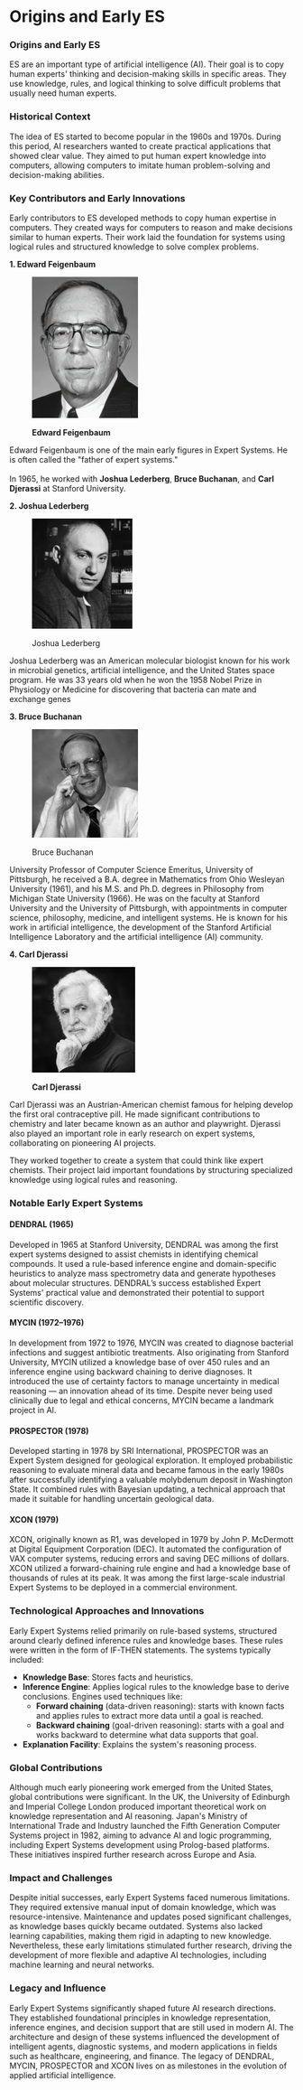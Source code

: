 # Origins and Early ES

### Origins and Early ES

ES are an important type of artificial intelligence (AI). Their goal is to copy human experts' thinking and decision-making skills in specific areas. They use knowledge, rules, and logical thinking to solve difficult problems that usually need human experts.

### Historical Context

The idea of ES started to become popular in the 1960s and 1970s. During this period, AI researchers wanted to create practical applications that showed clear value. They aimed to put human expert knowledge into computers, allowing computers to imitate human problem-solving and decision-making abilities.

### Key Contributors and Early Innovations

Early contributors to ES developed methods to copy human expertise in computers. They created ways for computers to reason and make decisions similar to human experts. Their work laid the foundation for systems using logical rules and structured knowledge to solve complex problems.

**1. Edward Feigenbaum**

<div align="left"><figure><img src="../../../.gitbook/assets/es-edward-feigenbaum-min.png" alt="" width="188"><figcaption><p><strong>Edward Feigenbaum</strong></p></figcaption></figure></div>

Edward Feigenbaum is one of the main early figures in Expert Systems. He is often called the "father of expert systems." \
\
In 1965, he worked with **Joshua Lederberg**, **Bruce Buchanan**, and **Carl Djerassi** at Stanford University.&#x20;

**2. Joshua Lederberg**

<div align="left"><figure><img src="../../../.gitbook/assets/es-joshua-lederberg-min (2).png" alt="" width="178"><figcaption><p>Joshua Lederberg</p></figcaption></figure></div>

Joshua Lederberg was an American molecular biologist known for his work in microbial genetics, artificial intelligence, and the United States space program. He was 33 years old when he won the 1958 Nobel Prize in Physiology or Medicine for discovering that bacteria can mate and exchange genes

**3. Bruce Buchanan**

<div align="left"><figure><img src="../../../.gitbook/assets/es-bruce-buchanan-min (1).png" alt="" width="188"><figcaption><p>Bruce Buchanan</p></figcaption></figure></div>

University Professor of Computer Science Emeritus, University of Pittsburgh, he received a B.A. degree in Mathematics from Ohio Wesleyan University (1961), and his M.S. and Ph.D. degrees in Philosophy from Michigan State University (1966). He was on the faculty at Stanford University and the University of Pittsburgh, with appointments in computer science, philosophy, medicine, and intelligent systems. He is known for his work in artificial intelligence, the development of the Stanford Artificial Intelligence Laboratory and the artificial intelligence (AI) community.

**4. Carl Djerassi**

<div align="left"><figure><img src="../../../.gitbook/assets/es-carl-djerassi-min (3).png" alt="" width="183"><figcaption><p><strong>Carl Djerassi</strong> </p></figcaption></figure></div>

Carl Djerassi was an Austrian-American chemist famous for helping develop the first oral contraceptive pill. He made significant contributions to chemistry and later became known as an author and playwright. Djerassi also played an important role in early research on expert systems, collaborating on pioneering AI projects.

They worked together to create a system that could think like expert chemists. Their project laid important foundations by structuring specialized knowledge using logical rules and reasoning.

### Notable Early Expert Systems

#### **DENDRAL (1965)**

Developed in 1965 at Stanford University, DENDRAL was among the first expert systems designed to assist chemists in identifying chemical compounds. It used a rule-based inference engine and domain-specific heuristics to analyze mass spectrometry data and generate hypotheses about molecular structures. DENDRAL’s success established Expert Systems' practical value and demonstrated their potential to support scientific discovery.

#### **MYCIN (1972–1976)**

In development from 1972 to 1976, MYCIN was created to diagnose bacterial infections and suggest antibiotic treatments. Also originating from Stanford University, MYCIN utilized a knowledge base of over 450 rules and an inference engine using backward chaining to derive diagnoses. It introduced the use of certainty factors to manage uncertainty in medical reasoning — an innovation ahead of its time. Despite never being used clinically due to legal and ethical concerns, MYCIN became a landmark project in AI.

#### **PROSPECTOR (1978)**

Developed starting in 1978 by SRI International, PROSPECTOR was an Expert System designed for geological exploration. It employed probabilistic reasoning to evaluate mineral data and became famous in the early 1980s after successfully identifying a valuable molybdenum deposit in Washington State. It combined rules with Bayesian updating, a technical approach that made it suitable for handling uncertain geological data.

#### **XCON (1979)**

XCON, originally known as R1, was developed in 1979 by John P. McDermott at Digital Equipment Corporation (DEC). It automated the configuration of VAX computer systems, reducing errors and saving DEC millions of dollars. XCON utilized a forward-chaining rule engine and had a knowledge base of thousands of rules at its peak. It was among the first large-scale industrial Expert Systems to be deployed in a commercial environment.

### Technological Approaches and Innovations

Early Expert Systems relied primarily on rule-based systems, structured around clearly defined inference rules and knowledge bases. These rules were written in the form of IF-THEN statements. The systems typically included:

* **Knowledge Base**: Stores facts and heuristics.
* **Inference Engine**: Applies logical rules to the knowledge base to derive conclusions. Engines used techniques like:
  * **Forward chaining** (data-driven reasoning): starts with known facts and applies rules to extract more data until a goal is reached.
  * **Backward chaining** (goal-driven reasoning): starts with a goal and works backward to determine what data supports that goal.
* **Explanation Facility**: Explains the system's reasoning process.

### Global Contributions

Although much early pioneering work emerged from the United States, global contributions were significant. In the UK, the University of Edinburgh and Imperial College London produced important theoretical work on knowledge representation and AI reasoning. Japan's Ministry of International Trade and Industry launched the Fifth Generation Computer Systems project in 1982, aiming to advance AI and logic programming, including Expert Systems development using Prolog-based platforms. These initiatives inspired further research across Europe and Asia.

### Impact and Challenges

Despite initial successes, early Expert Systems faced numerous limitations. They required extensive manual input of domain knowledge, which was resource-intensive. Maintenance and updates posed significant challenges, as knowledge bases quickly became outdated. Systems also lacked learning capabilities, making them rigid in adapting to new knowledge. Nevertheless, these early limitations stimulated further research, driving the development of more flexible and adaptive AI technologies, including machine learning and neural networks.

### Legacy and Influence

Early Expert Systems significantly shaped future AI research directions. They established foundational principles in knowledge representation, inference engines, and decision support that are still used in modern AI. The architecture and design of these systems influenced the development of intelligent agents, diagnostic systems, and modern applications in fields such as healthcare, engineering, and finance. The legacy of DENDRAL, MYCIN, PROSPECTOR and XCON lives on as milestones in the evolution of applied artificial intelligence.
